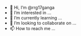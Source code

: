 - 👋 Hi, I’m @rrg17ganga
- 👀 I’m interested in ...
- 🌱 I’m currently learning ...
- 💞️ I’m looking to collaborate on ...
- 📫 How to reach me ...

<!---
rrg17ganga/rrg17ganga is a ✨ special ✨ repository because its `README.md` (this file) appears on your GitHub profile.
You can click the Preview link to take a look at your changes.
--->
